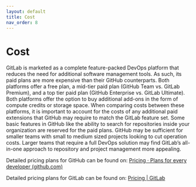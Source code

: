 ```yaml
---
layout: default
title: Cost
nav_order: 8
---
```


# Cost

GitLab is marketed as a complete feature-packed DevOps platform that reduces the need for additional software management tools. As such, its paid plans are more expensive than their GitHub counterparts. Both platforms offer a free plan, a mid-tier paid plan (GitHub Team vs. GitLab Premium), and a top tier paid plan (GitHub Enterprise vs. GitLab Ultimate). Both platforms offer the option to buy additional add-ons in the form of compute credits or storage space. When comparing costs between these platforms, it is important to account for the costs of any additional paid extensions that GitHub may require to match the GitLab feature set. Some basic features in GitHub like the ability to search for repositories inside your organization are reserved for the paid plans. GitHub may be sufficient for smaller teams with small to medium sized projects looking to cut operation costs. Larger teams that require a full DevOps solution may find GitLab’s all-in-one approach to repository and project management more appealing.

Detailed pricing plans for GitHub can be found on: [Pricing · Plans for every developer (github.com)](https://github.com/pricing)

Detailed pricing plans for GitLab can be found on: [Pricing | GitLab](https://about.gitlab.com/pricing/)